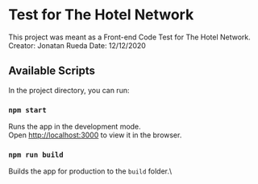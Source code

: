 # Test for The Hotel Network

This project was meant as a Front-end Code Test for The Hotel Network.
Creator: Jonatan Rueda
Date: 12/12/2020

## Available Scripts

In the project directory, you can run:

### `npm start`

Runs the app in the development mode.\
Open [http://localhost:3000](http://localhost:3000) to view it in the browser.

### `npm run build`

Builds the app for production to the `build` folder.\

